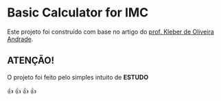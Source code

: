 # Basic Calculator for IMC

Este projeto foi construído com base no artigo do [prof. Kleber de Oliveira Andrade](https://medium.com/flutter-comunidade-br/desenvolvendo-meu-primeiro-aplicativo-com-flutter-918a15e73a01).

## ATENÇÃO!

O projeto foi feito pelo simples intuito de **ESTUDO**

:+1: :+1: :+1: :+1:

